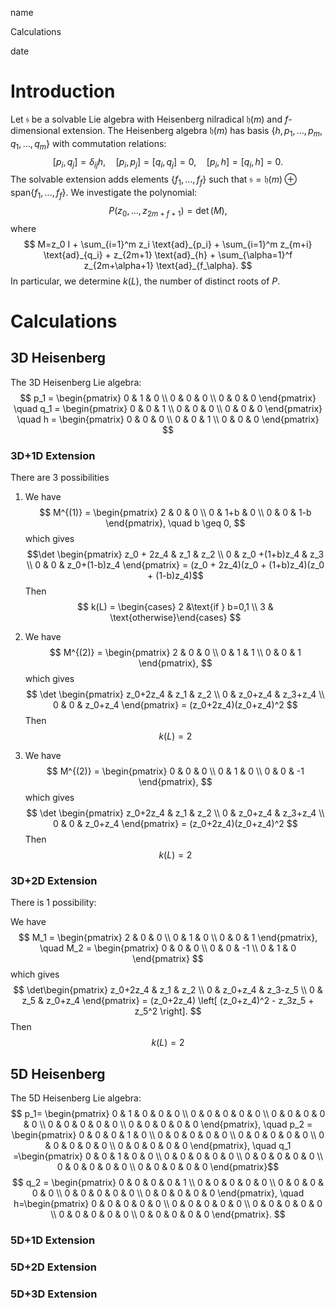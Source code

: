 <link href="whirlwind.css" rel="stylesheet">

<whirlheader>
    <p>name</p>
    <p>Calculations</p>
    <p>date</p>
</whirlheader>

# Introduction 

Let $\mathfrak{s}$ be a solvable Lie algebra with Heisenberg nilradical $\mathfrak{h}(m)$ and $f$-dimensional extension. The Heisenberg algebra $\mathfrak{h}(m)$ has basis $\{h, p_1, \ldots, p_m, q_1, \ldots, q_m\}$ with commutation relations:
$$
[p_i, q_j] = \delta_{ij}h, \quad [p_i, p_j] = [q_i, q_j] = 0, \quad [p_i, h] = [q_i, h] = 0.
$$
The solvable extension adds elements $\{f_1, \ldots, f_f\}$ such that $\mathfrak{s} = \mathfrak{h}(m) \oplus \text{span}\{f_1, \ldots, f_f\}$. We investigate the polynomial:
$$
P(z_0, \ldots, z_{2m+f+1}) = \det(M),
$$
where 
$$
M=z_0 I + \sum_{i=1}^m z_i \text{ad}_{p_i} + \sum_{i=1}^m z_{m+i} \text{ad}_{q_i} + z_{2m+1} \text{ad}_{h} + \sum_{\alpha=1}^f z_{2m+\alpha+1} \text{ad}_{f_\alpha}.
$$
In particular, we determine $k(L)$, the number of distinct roots of $P$.

# Calculations 

## 3D Heisenberg 
The 3D Heisenberg Lie algebra:
$$
p_1 = \begin{pmatrix} 
0 & 1 & 0 \\
0 & 0 & 0 \\
0 & 0 & 0
\end{pmatrix}
\quad
q_1 = \begin{pmatrix} 
0 & 0 & 1 \\
0 & 0 & 0 \\
0 & 0 & 0
\end{pmatrix}
\quad
h = \begin{pmatrix} 
0 & 0 & 0 \\
0 & 0 & 1 \\
0 & 0 & 0
\end{pmatrix}
$$

### 3D+1D Extension

There are 3 possibilities

1. We have
    $$
    M^{(1)} =
    \begin{pmatrix}
    2 & 0 & 0  \\
    0 & 1+b & 0 \\
    0 & 0 & 1-b
    \end{pmatrix}, \quad b \geq 0,
    $$
    which gives 
    $$\det \begin{pmatrix}
    z_0 + 2z_4 & z_1 & z_2 \\ 
    0 & z_0 +(1+b)z_4 & z_3 \\ 
    0 & 0 & z_0+(1-b)z_4
    \end{pmatrix} = (z_0 + 2z_4)(z_0 + (1+b)z_4)(z_0 + (1-b)z_4)$$
    Then 
    $$
    k(L) = \begin{cases} 2 &\text{if } b=0,1 \\ 
    3 & \text{otherwise}\end{cases}
    $$

2.  We have 
    $$
    M^{(2)} =
    \begin{pmatrix}
    2 & 0 & 0 \\
    0 & 1 & 1 \\
    0 & 0 & 1
    \end{pmatrix},
    $$ 
    which gives
    $$
    \det \begin{pmatrix}
    z_0+2z_4 & z_1 & z_2 \\ 
    0 & z_0+z_4 & z_3+z_4 \\ 
    0 & 0 & z_0+z_4
    \end{pmatrix} =  (z_0+2z_4)(z_0+z_4)^2
    $$
    Then 
    $$ k(L)=2 $$

3. We have 
    $$
    M^{(2)} =
    \begin{pmatrix}
    0 & 0 & 0 \\
    0 & 1 & 0 \\
    0 & 0 & -1
    \end{pmatrix},
    $$ 
    which gives
    $$
    \det \begin{pmatrix}
    z_0+2z_4 & z_1 & z_2 \\ 
    0 & z_0+z_4 & z_3+z_4 \\ 
    0 & 0 & z_0+z_4
    \end{pmatrix} = (z_0+2z_4)(z_0+z_4)^2
    $$
    Then 
    $$ k(L)=2 $$

### 3D+2D Extension

There is 1 possibility:

We have 
$$
M_1 = \begin{pmatrix} 2 & 0 & 0 \\ 0 & 1 & 0 \\ 0 & 0 & 1 \end{pmatrix}, \quad M_2 = \begin{pmatrix} 0 & 0 & 0 \\ 0 & 0 & -1 \\ 0 & 1 & 0 \end{pmatrix}
$$
which gives 
$$
\det\begin{pmatrix} 
z_0+2z_4 & z_1 & z_2 \\ 
0 & z_0+z_4 & z_3-z_5 \\ 
0 & z_5 & z_0+z_4
\end{pmatrix} = (z_0+2z_4) \left[ (z_0+z_4)^2 - z_3z_5 + z_5^2 \right].
$$
Then 
$$ k(L)=2 $$

## 5D Heisenberg
The 5D Heisenberg Lie algebra:
$$
p_1= \begin{pmatrix}
0 & 1 & 0 & 0 & 0 \\
0 & 0 & 0 & 0 & 0 \\
0 & 0 & 0 & 0 & 0 \\
0 & 0 & 0 & 0 & 0 \\
0 & 0 & 0 & 0 & 0
\end{pmatrix}, \quad
p_2 = \begin{pmatrix}
0 & 0 & 0 & 1 & 0 \\
0 & 0 & 0 & 0 & 0 \\
0 & 0 & 0 & 0 & 0 \\
0 & 0 & 0 & 0 & 0 \\
0 & 0 & 0 & 0 & 0
\end{pmatrix}, \quad
q_1 =\begin{pmatrix}
0 & 0 & 1 & 0 & 0 \\
0 & 0 & 0 & 0 & 0 \\
0 & 0 & 0 & 0 & 0 \\
0 & 0 & 0 & 0 & 0 \\
0 & 0 & 0 & 0 & 0
\end{pmatrix}$$
$$
q_2 = \begin{pmatrix}
0 & 0 & 0 & 0 & 1 \\
0 & 0 & 0 & 0 & 0 \\
0 & 0 & 0 & 0 & 0 \\
0 & 0 & 0 & 0 & 0 \\
0 & 0 & 0 & 0 & 0
\end{pmatrix}, \quad
h=\begin{pmatrix}
0 & 0 & 0 & 0 & 0 \\
0 & 0 & 0 & 0 & 0 \\
0 & 0 & 0 & 0 & 0 \\
0 & 0 & 0 & 0 & 0 \\
0 & 0 & 0 & 0 & 0
\end{pmatrix}.
$$

### 5D+1D Extension 


### 5D+2D Extension 


### 5D+3D Extension